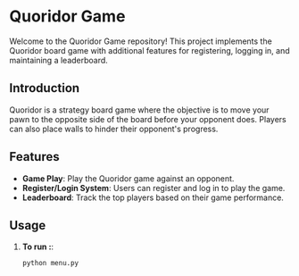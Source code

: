 # Quoridor Game

Welcome to the Quoridor Game repository! This project implements the Quoridor board game with additional features for registering, logging in, and maintaining a leaderboard.

## Introduction

Quoridor is a strategy board game where the objective is to move your pawn to the opposite side of the board before your opponent does. Players can also place walls to hinder their opponent's progress.

## Features

- **Game Play**: Play the Quoridor game against an opponent.
- **Register/Login System**: Users can register and log in to play the game.
- **Leaderboard**: Track the top players based on their game performance.

## Usage

1. **To run :**:

    ```bash
    python menu.py
    ```
